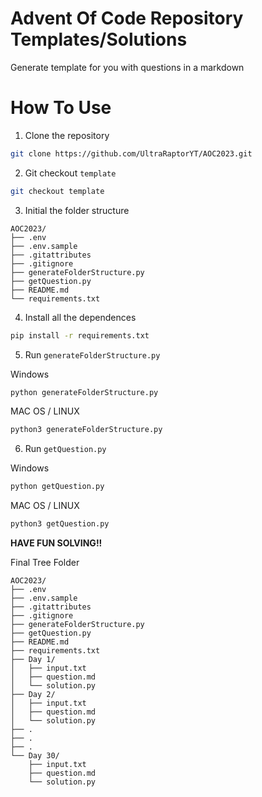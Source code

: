# Advent Of Code Repository Templates/Solutions

Generate template for you with questions in a markdown

# How To Use
1. Clone the repository
```bash
git clone https://github.com/UltraRaptorYT/AOC2023.git
```

2. Git checkout `template`
```bash
git checkout template
```

3. Initial the folder structure
```
AOC2023/
├── .env
├── .env.sample
├── .gitattributes
├── .gitignore
├── generateFolderStructure.py
├── getQuestion.py
├── README.md
└── requirements.txt
```

4. Install all the dependences
```bash
pip install -r requirements.txt
```

5. Run `generateFolderStructure.py`

Windows
```bash
python generateFolderStructure.py
```
MAC OS / LINUX
```bash
python3 generateFolderStructure.py
```

6. Run `getQuestion.py`

Windows
```bash
python getQuestion.py
```
MAC OS / LINUX
```bash
python3 getQuestion.py
```

**HAVE FUN SOLVING!!**

Final Tree Folder
```
AOC2023/
├── .env
├── .env.sample
├── .gitattributes
├── .gitignore
├── generateFolderStructure.py
├── getQuestion.py
├── README.md
├── requirements.txt
├── Day 1/
│   ├── input.txt
│   ├── question.md
│   └── solution.py
├── Day 2/
│   ├── input.txt
│   ├── question.md
│   └── solution.py
├── .
├── .
├── .
└── Day 30/
    ├── input.txt
    ├── question.md
    └── solution.py
```
